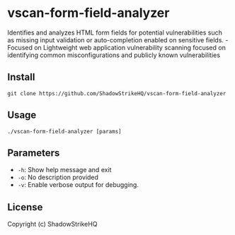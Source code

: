 # vscan-form-field-analyzer
Identifies and analyzes HTML form fields for potential vulnerabilities such as missing input validation or auto-completion enabled on sensitive fields. - Focused on Lightweight web application vulnerability scanning focused on identifying common misconfigurations and publicly known vulnerabilities

## Install
`git clone https://github.com/ShadowStrikeHQ/vscan-form-field-analyzer`

## Usage
`./vscan-form-field-analyzer [params]`

## Parameters
- `-h`: Show help message and exit
- `-o`: No description provided
- `-v`: Enable verbose output for debugging.

## License
Copyright (c) ShadowStrikeHQ
